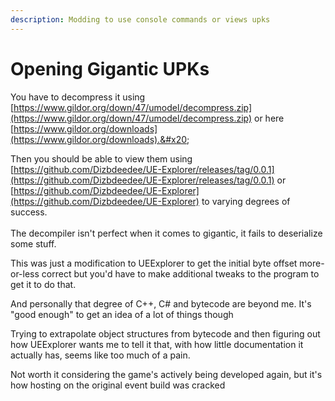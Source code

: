 ```yaml
---
description: Modding to use console commands or views upks
---
```


# Opening Gigantic UPKs

You have to decompress it using [https://www.gildor.org/down/47/umodel/decompress.zip](https://www.gildor.org/down/47/umodel/decompress.zip) or here [https://www.gildor.org/downloads](https://www.gildor.org/downloads).&#x20;

Then you should be able to view them using [https://github.com/Dizbdeedee/UE-Explorer/releases/tag/0.0.1](https://github.com/Dizbdeedee/UE-Explorer/releases/tag/0.0.1) or  [https://github.com/Dizbdeedee/UE-Explorer](https://github.com/Dizbdeedee/UE-Explorer) to varying degrees of success.\
\
The decompiler isn't perfect when it comes to gigantic, it fails to deserialize some stuff.

This was just a modification to UEExplorer to get the initial byte offset more-or-less correct but you'd have to make additional tweaks to the program to get it to do that.

And personally that degree of C++, C# and bytecode are beyond me. It's "good enough" to get an idea of a lot of things though

Trying to extrapolate object structures from bytecode and then figuring out how UEExplorer wants me to tell it that, with how little documentation it actually has, seems like too much of a pain.

Not worth it considering the game's actively being developed again, but it's how hosting on the original event build was cracked
